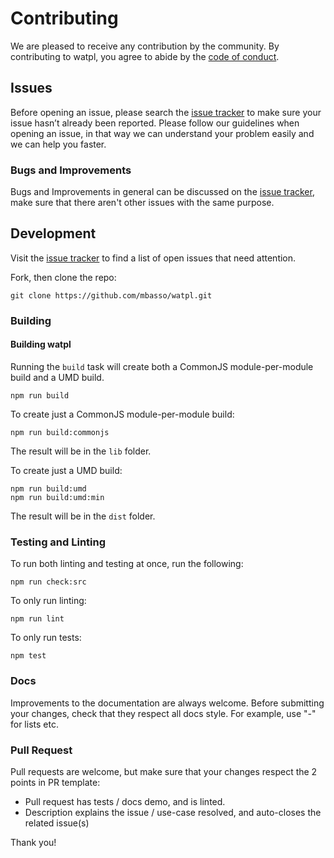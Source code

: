 # Contributing

We are pleased to receive any contribution by the community. By contributing to watpl, you agree to abide by the [code of conduct](https://github.com/mbasso/watpl/blob/master/CODE_OF_CONDUCT.md).

## Issues

Before opening an issue, please search the [issue tracker](https://github.com/mbasso/watpl/issues) to make sure your issue hasn’t already been reported.
Please follow our guidelines when opening an issue, in that way we can understand your problem easily and we can help you faster.

### Bugs and Improvements

Bugs and Improvements in general can be discussed on the [issue tracker](https://github.com/mbasso/watpl/issues), make sure that there aren't other issues with the same purpose.

## Development

Visit the [issue tracker](https://github.com/mbasso/watpl/issues) to find a list of open issues that need attention.

Fork, then clone the repo:

```
git clone https://github.com/mbasso/watpl.git
```

### Building

#### Building watpl

Running the `build` task will create both a CommonJS module-per-module build and a UMD build.
```
npm run build
```

To create just a CommonJS module-per-module build:

```
npm run build:commonjs
```

The result will be in the `lib` folder.

To create just a UMD build:
```
npm run build:umd
npm run build:umd:min
```

The result will be in the `dist` folder.

### Testing and Linting

To run both linting and testing at once, run the following:

```
npm run check:src
```

To only run linting:

```
npm run lint
```

To only run tests:

```
npm test
```

### Docs

Improvements to the documentation are always welcome. Before submitting your changes, check that they respect all docs style.
For example, use "-" for lists etc.

### Pull Request

Pull requests are welcome, but make sure that your changes respect the 2 points in PR template:

- Pull request has tests / docs demo, and is linted.
- Description explains the issue / use-case resolved, and auto-closes the related issue(s)

Thank you!
